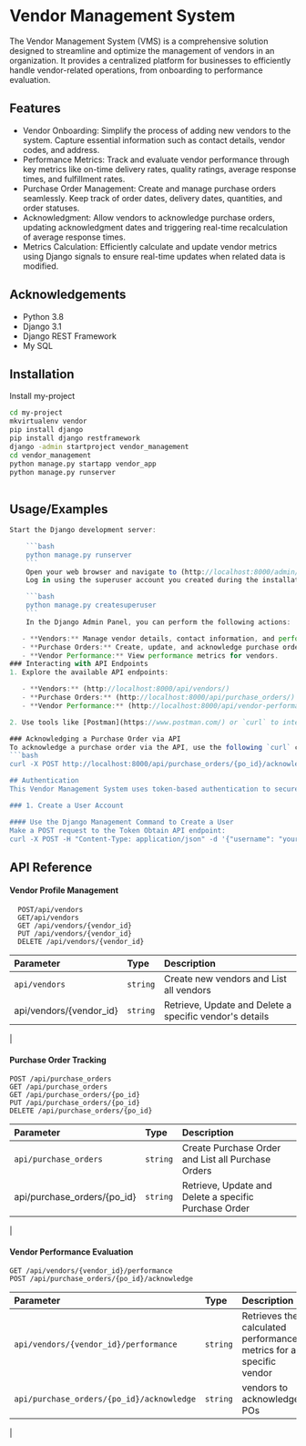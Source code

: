 # Vendor Management System
The Vendor Management System (VMS) is a comprehensive solution designed to streamline and optimize the management of vendors in an organization. It provides a centralized platform for businesses to efficiently handle vendor-related operations, from onboarding to performance evaluation.
## Features
- Vendor Onboarding: Simplify the process of adding new vendors to the system. Capture essential information such as contact details, vendor codes, and address.
- Performance Metrics: Track and evaluate vendor performance through key metrics like on-time delivery rates, quality ratings, average response times, and fulfillment rates.
- Purchase Order Management: Create and manage purchase orders seamlessly. Keep track of order dates, delivery dates, quantities, and order statuses.
- Acknowledgment: Allow vendors to acknowledge purchase orders, updating acknowledgment dates and triggering real-time recalculation of average response times.
- Metrics Calculation: Efficiently calculate and update vendor metrics using Django signals to ensure real-time updates when related data is modified.
## Acknowledgements
- Python 3.8
 - Django 3.1
 - Django REST Framework
 - My SQL
## Installation

Install my-project

```bash
cd my-project
mkvirtualenv vendor
pip install django
pip install django restframework
django -admin startproject vendor_management
cd vendor_management
python manage.py startapp vendor_app
python manage.py runserver 
  
```    
## Usage/Examples

```javascript
Start the Django development server:

    ```bash
    python manage.py runserver
    ```
    Open your web browser and navigate to (http://localhost:8000/admin/).
    Log in using the superuser account you created during the installation:

    ```bash
    python manage.py createsuperuser
    ```
    In the Django Admin Panel, you can perform the following actions:

   - **Vendors:** Manage vendor details, contact information, and performance metrics.
   - **Purchase Orders:** Create, update, and acknowledge purchase orders.
   - **Vendor Performance:** View performance metrics for vendors.
### Interacting with API Endpoints
1. Explore the available API endpoints:

   - **Vendors:** (http://localhost:8000/api/vendors/)
   - **Purchase Orders:** (http://localhost:8000/api/purchase_orders/)
   - **Vendor Performance:** (http://localhost:8000/api/vendor-performance/)

2. Use tools like [Postman](https://www.postman.com/) or `curl` to interact with the API endpoints.

### Acknowledging a Purchase Order via API
To acknowledge a purchase order via the API, use the following `curl` command:
```bash
curl -X POST http://localhost:8000/api/purchase_orders/{po_id}/acknowledge/ -d "po_id={po_id}"

## Authentication
This Vendor Management System uses token-based authentication to secure API endpoints. Follow the steps below to interact with authenticated endpoints:

### 1. Create a User Account

#### Use the Django Management Command to Create a User
Make a POST request to the Token Obtain API endpoint:
curl -X POST -H "Content-Type: application/json" -d '{"username": "your_username", "password": "your_password"}' http://localhost:8000/api/token/

```
## API Reference

#### Vendor Profile Management

```http
  POST/api/vendors
  GET/api/vendors
  GET /api/vendors/{vendor_id}
  PUT /api/vendors/{vendor_id}
  DELETE /api/vendors/{vendor_id}
```

| Parameter | Type     | Description                |
| :-------- | :------- | :------------------------- |
| `api/vendors` | `string` | Create new vendors and List all vendors
 |api/vendors/{vendor_id} | `string` |  Retrieve, Update and Delete a specific vendor's details
 |
#### Purchase Order Tracking

```http
POST /api/purchase_orders
GET /api/purchase_orders
GET /api/purchase_orders/{po_id}
PUT /api/purchase_orders/{po_id}
DELETE /api/purchase_orders/{po_id}
```

| Parameter | Type     | Description                |
| :-------- | :------- | :------------------------- |
| `api/purchase_orders` | `string` | Create Purchase Order and List all Purchase Orders
 |api/purchase_orders/{po_id} | `string` |  Retrieve, Update and Delete a specific Purchase Order
 |

#### Vendor Performance Evaluation
 ```http
GET /api/vendors/{vendor_id}/performance
POST /api/purchase_orders/{po_id}/acknowledge
```

| Parameter | Type     | Description                |
| :-------- | :------- | :------------------------- |
| `api/vendors/{vendor_id}/performance` | `string` | Retrieves the calculated performance metrics for a specific vendor
 |`api/purchase_orders/{po_id}/acknowledge` | `string` |  vendors to acknowledge POs
 |
